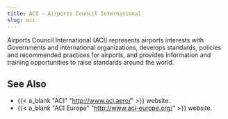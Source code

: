 ```yaml
---
title: ACI - Airports Council International
slug: aci
---
```


Airports Council International (ACI) represents airports interests with Governments and
international organizations, develops standards, policies and recommended practices
for airports, and provides information and training opportunities to raise standards
around the world.


## See Also

* {{< a_blank "ACI" "http://www.aci.aero/" >}} website.
* {{< a_blank "ACI Europe" "http://www.aci-europe.org/" >}} website.
